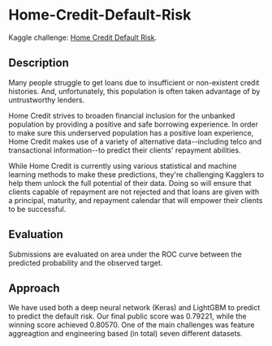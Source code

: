 # Home-Credit-Default-Risk
Kaggle challenge: [Home Credit Default Risk](https://www.kaggle.com/c/home-credit-default-risk). 

## Description
Many people struggle to get loans due to insufficient or non-existent credit histories. And, unfortunately, this population is often taken advantage of by untrustworthy lenders.

Home Credit strives to broaden financial inclusion for the unbanked population by providing a positive and safe borrowing experience. In order to make sure this underserved population has a positive loan experience, Home Credit makes use of a variety of alternative data--including telco and transactional information--to predict their clients' repayment abilities.

While Home Credit is currently using various statistical and machine learning methods to make these predictions, they're challenging Kagglers to help them unlock the full potential of their data. Doing so will ensure that clients capable of repayment are not rejected and that loans are given with a principal, maturity, and repayment calendar that will empower their clients to be successful.

## Evaluation
Submissions are evaluated on area under the ROC curve between the predicted probability and the observed target.

## Approach
We have used both a deep neural network (Keras) and LightGBM to predict to predict the default risk. Our final public score was 0.79221, while the winning score achieved 0.80570. One of the main challenges was feature aggreagtion and engineering based (in total) seven different datasets.   

